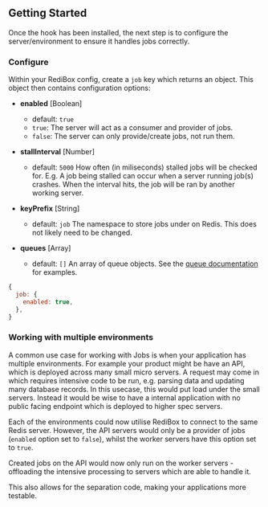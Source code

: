## Getting Started

Once the hook has been installed, the next step is to configure the server/environment to ensure it handles jobs correctly. 

### Configure

Within your RediBox config, create a `job` key which returns an object. This object then contains configuration options:

- **enabled** [Boolean]
  - default: `true`
  - `true`: The server will act as a consumer and provider of jobs.
  - `false`: The server can only provide/create jobs, not run them.
  
- **stallInterval** [Number]
  - default: `5000`
How often (in miliseconds) stalled jobs will be checked for.
E.g. A job being stalled can occur when a server running job(s) crashes. When the interval hits, the job will be ran by another working server.

- **keyPrefix** [String]
  - default: `job`
The namespace to store jobs under on Redis. This does not likely need to be changed.

- **queues** [Array]
   - default: `[]`
An array of queue objects. See the [queue documentation](https://github.com/redibox/job/docs/queues.md) for examples.

```javascript
{
  job: {
    enabled: true,
  },
}
```

### Working with multiple environments

A common use case for working with Jobs is when your application has multiple environments. For example your product
might be have an API, which is deployed across many small micro servers. A request may come in which requires intensive code
to be run, e.g. parsing data and updating many database records. In this usecase, this would put load under the small servers.
Instead it would be wise to have a internal application with no public facing endpoint which is deployed to higher spec
servers. 

Each of the environments could now utilise RediBox to connect to the same Redis server. However, the API servers would only 
be a provider of jobs (`enabled` option set to `false`), whilst the worker servers have this option set to `true`.

Created jobs on the API would now only run on the worker servers - offloading the intensive processing to servers which are able to handle it.

This also allows for the separation code, making your applications more testable.
